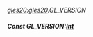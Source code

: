 _[gles20](../../modules/gles20/gles20-module.md):[gles20](../../modules/gles20/gles20-module.md).GL\_VERSION_
##### Const GL\_VERSION:[Int](../../modules/wonkey/wonkey-types-int.md)
